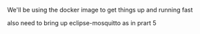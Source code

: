 We'll be using the docker image to get things up and running fast

also need to bring up eclipse-mosquitto as in prart 5